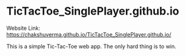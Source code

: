 # TicTacToe_SinglePlayer.github.io
Website Link: https://chakshuverma.github.io/TicTacToe_SinglePlayer.github.io/

This is a simple Tic-Tac-Toe web app.
The only hard thing is to win.
